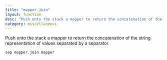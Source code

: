 ```yaml
---
title: "mapper.join"
layout: function
desc: "Push onto the stack a mapper to return the concatenation of the string representation of values separated by a separator."
category: miscellaneous
---
```


Push onto the stack a mapper to return the concatenation of the string representation of values separated by a separator.

```
sep mapper.join mapper
```